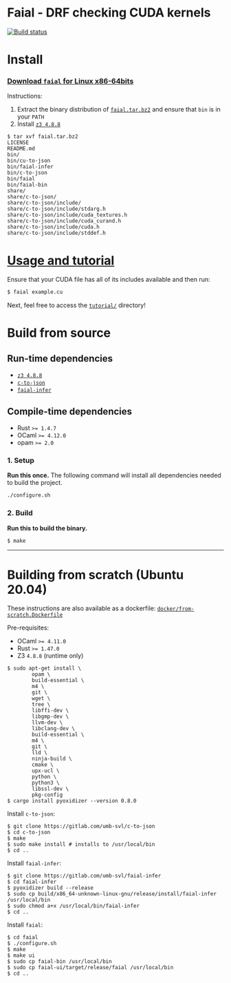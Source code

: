# Faial - DRF checking CUDA kernels

[![Build status](https://ci.appveyor.com/api/projects/status/n2uv6o1mpl18w5ir?svg=true)](https://ci.appveyor.com/project/cogumbreiro/faial)

# Install

### [Download `faial` for Linux x86-64bits](https://gitlab.com/umb-svl/faial/-/jobs/artifacts/master/raw/bundle/faial.tar.bz2?job=bundle)

<!--
### [Download `faial` for Windows x86-64bits](https://ci.appveyor.com/api/projects/cogumbreiro/faial/artifacts/faial-win64.zip)
-->

Instructions:
1. Extract the binary distribution of [`faial.tar.bz2`](https://gitlab.com/umb-svl/faial/-/jobs/artifacts/master/raw/bundle/faial.tar.bz2?job=bundle) and ensure that `bin` is in your `PATH`
2. Install [`z3 4.8.8`](https://github.com/Z3Prover/z3/releases/tag/z3-4.8.8)


```
$ tar xvf faial.tar.bz2 
LICENSE
README.md
bin/
bin/cu-to-json
bin/faial-infer
bin/c-to-json
bin/faial
bin/faial-bin
share/
share/c-to-json/
share/c-to-json/include/
share/c-to-json/include/stdarg.h
share/c-to-json/include/cuda_textures.h
share/c-to-json/include/cuda_curand.h
share/c-to-json/include/cuda.h
share/c-to-json/include/stddef.h
```


# [Usage and tutorial](tutorial/README.md)

Ensure that your CUDA file has all of its includes available and then run:

```bash
$ faial example.cu
```

Next, feel free to access the [`tutorial/`](tutorial/) directory!

# Build from source

## Run-time dependencies

* [`z3 4.8.8`](https://github.com/Z3Prover/z3/releases/tag/z3-4.8.8)
* [`c-to-json`](https://gitlab.com/umb-svl/c-to-json)
* [`faial-infer`](https://gitlab.com/umb-svl/faial-infer/)

## Compile-time dependencies

* Rust `>= 1.4.7`
* OCaml `>= 4.12.0`
* opam `>= 2.0`


### 1. Setup

**Run this once.** The following command will install all dependencies needed to build the project.

```bash
./configure.sh
```

### 2. Build

**Run this to build the binary.**

```bash
$ make
```

---

# Building from scratch (Ubuntu 20.04)

These instructions are also available as a dockerfile: [`docker/from-scratch.Dockerfile`](docker/from-scratch.Dockerfile)

Pre-requisites:
* OCaml `>= 4.11.0`
* Rust `>= 1.47.0`
* Z3 `4.8.8` (runtime only)

```
$ sudo apt-get install \
        opam \
        build-essential \
        m4 \
        git \
        wget \
        tree \
        libffi-dev \
        libgmp-dev \
        llvm-dev \
        libclang-dev \
        build-essential \
        m4 \
        git \
        lld \
        ninja-build \
        cmake \
        upx-ucl \
        python \
        python3 \
        libssl-dev \
        pkg-config
$ cargo install pyoxidizer --version 0.8.0
```

Install `c-to-json`:
```
$ git clone https://gitlab.com/umb-svl/c-to-json
$ cd c-to-json
$ make
$ sudo make install # installs to /usr/local/bin
$ cd ..
```

Install `faial-infer`:
```
$ git clone https://gitlab.com/umb-svl/faial-infer
$ cd faial-infer
$ pyoxidizer build --release
$ sudo cp build/x86_64-unknown-linux-gnu/release/install/faial-infer /usr/local/bin
$ sudo chmod a+x /usr/local/bin/faial-infer
$ cd ..
```

Install `faial`:
```
$ cd faial
$ ./configure.sh
$ make
$ make ui
$ sudo cp faial-bin /usr/local/bin
$ sudo cp faial-ui/target/release/faial /usr/local/bin
$ cd ..
```
